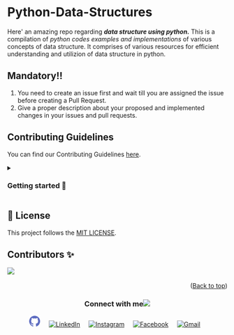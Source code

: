 <div id="top"></div>

# Python-Data-Structures
Here' an amazing repo regarding <b><i> data structure using python.</i></b> This is a compilation of <em>python codes examples and implementations</em> of various concepts of data structure. It comprises of various resources for efficient understanding and utilizion of data structure in python.
<br/>

## Mandatory‼️

   1. You need to create an issue first and wait till you are assigned the issue before creating a Pull Request.
   2. Give a proper description about your proposed and implemented changes in your issues and pull requests.

## Contributing Guidelines
You can find our Contributing Guidelines [here](CONTRIBUTING.md).

<details>
   <summary><h3>Getting started 🤟</h3></summary>
1. Fork this repo (button on top).
2. Clone on your local machine.
    ```
    git clone https://github.com/himanshu-03/Python-Data-Structures.git
    ```
3. Navigate to the project directory.
    ```
    cd Python-Data-Structures
    ```
4. Create a new *branch*
    ```
    git checkout -b <branch-name>
    ```
5. Adding New Data Strcture
   
    - Create a folder named by the Data Structure
    - Create `.py` file for a particular algorithm or code
    <br />
    
    > If data structure folder already exists in the repo, kindly add your code in the respective folder.
6. Add all the changes that you have made
   ```
   git add .
   ```
7. Commit your changes
    ```
    git commit -m "{Message}"
    ```
8. Then push
    ```
    git push -u origin <branch-name>
    ```
9. Submit a pull request :sunglasses:
</details>

## 🪪 License
This project follows the [MIT LICENSE](https://choosealicense.com/licenses/mit/).

## Contributors ✨

<a href="https://github.com/himanshu-03/Python-Data-Structures/graphs/contributors">
  <img src="https://contrib.rocks/image?repo=himanshu-03/python-data-structures" />
</a>

<p align="right">(<a href="#top">Back to top</a>)</p>

<div align="center">
<h3> Connect with me<a href="https://gifyu.com/image/Zy2f"><img src="https://github.com/milaan9/milaan9/blob/main/Handshake.gif" width="50px"></a>
</h3> 
<p align="center">
    <a href="https://www.github.com/himanshu-03" target="_blank" rel="noreferrer"><img alt="Github" width="25px" src="https://github.com/himanshu-03/himanshu-03/blob/main/assets/socials/github.png"></a> &nbsp&nbsp&nbsp
    <a href="https://www.linkedin.com/in/agarwal-himanshu" target="_blank"><img alt="LinkedIn" width="25px" src="https://cdn-icons-png.flaticon.com/512/3536/3536505.png"></a> &nbsp&nbsp&nbsp
    <a href="https://www.instagram.com/_._hiimanshu_._" target="_blank"><img alt="Instagram" width="25px" src="https://cdn-icons-png.flaticon.com/512/1384/1384063.png"></a> &nbsp&nbsp&nbsp
    <a href="https://www.facebook.com/profile.php?id=100006757421091" target="_blank"><img alt="Facebook" width="25px" src="https://upload.wikimedia.org/wikipedia/commons/5/51/Facebook_f_logo_%282019%29.svg"></a> &nbsp&nbsp&nbsp
    <a href="mailto:himanshuaaagarwal2002@gmail.com" target="_blank"><img alt="Gmail" width="25px" src="https://cdn-icons-png.flaticon.com/512/5968/5968534.png"></a>&nbsp&nbsp&nbsp
    
</p> 
